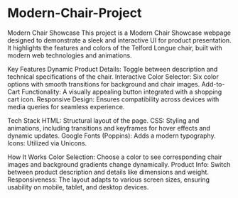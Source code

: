 # Modern-Chair-Project

Modern Chair Showcase
This project is a Modern Chair Showcase webpage designed to demonstrate a sleek and interactive UI for product presentation. It highlights the features and colors of the Telford Longue chair, built with modern web technologies and animations.

Key Features
Dynamic Product Details: Toggle between description and technical specifications of the chair.
Interactive Color Selector: Six color options with smooth transitions for background and chair images.
Add-to-Cart Functionality: A visually appealing button integrated with a shopping cart icon.
Responsive Design: Ensures compatibility across devices with media queries for seamless experience.

Tech Stack
HTML: Structural layout of the page.
CSS: Styling and animations, including transitions and keyframes for hover effects and dynamic updates.
Google Fonts (Poppins): Adds a modern typography.
Icons: Utilized via Unicons.

How It Works
Color Selection: Choose a color to see corresponding chair images and background gradients change dynamically.
Product Info: Switch between product description and details like dimensions and weight.
Responsiveness: The layout adapts to various screen sizes, ensuring usability on mobile, tablet, and desktop devices.
